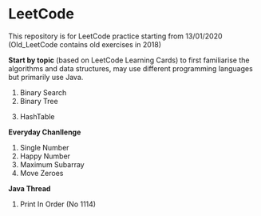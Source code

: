 ﻿# LeetCode 
This repository is for LeetCode practice starting from 13/01/2020
(Old_LeetCode contains old exercises in 2018)

**Start by topic**
 (based on LeetCode Learning Cards) to first familiarise the algorithms and data structures, may use different programming languages but primarily use Java. 
1. Binary Search 
2.  Binary Tree 
<!--3.  Binary Search Tree 
4.  Decision Tree 
5.  N-ary Tree 
6.  Trie (Prefix Tree)
7.  Stack and Queue 
8.  Recursion I 
9.  Recursion II 
10.  Linked List 
-->
3.  HashTable 
<!--
12.  Array and String 
13.  Machine Learning 
-->
**Everyday Chanllenge** 
1. Single Number
2.  Happy Number
3. Maximum Subarray  
4. Move Zeroes

**Java Thread**
1. Print In Order (No 1114)
